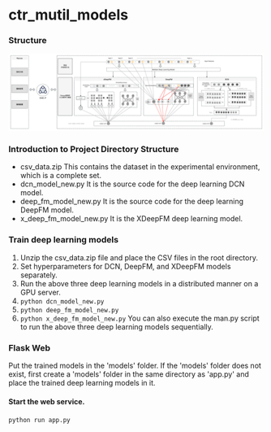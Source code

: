 # ctr_mutil_models

### Structure
<img src="./pictures/DND-P.png">

### Introduction to Project Directory Structure

* csv_data.zip  This contains the dataset in the experimental environment, which is a complete set.
* dcn_model_new.py It is the source code for the deep learning DCN model.
* deep_fm_model_new.py It is the source code for the deep learning DeepFM model.
* x_deep_fm_model_new.py It is the XDeepFM deep learning model.

### Train deep learning models
1. Unzip the csv_data.zip file and place the CSV files in the root directory.
2. Set hyperparameters for DCN, DeepFM, and XDeepFM models separately.
3. Run the above three deep learning models in a distributed manner on a GPU server. 
4. `python dcn_model_new.py`
5. `python deep_fm_model_new.py`
6. `python x_deep_fm_model_new.py`
You can also execute the man.py script to run the above three deep learning models sequentially.

### Flask Web
Put the trained models in the 'models' folder. If the 'models' folder does not exist, 
first create a 'models' folder in the same directory as 'app.py' and place the trained deep learning models in it.
#### Start the web service.
`python run app.py` 
